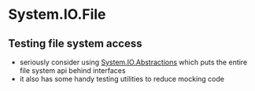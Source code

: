 # System.IO.File

## Testing file system access

- seriously consider using [System.IO.Abstractions](https://github.com/System-IO-Abstractions/System.IO.Abstractions) which puts the entire file system api behind interfaces
- it also has some handy testing utilities to reduce mocking code
